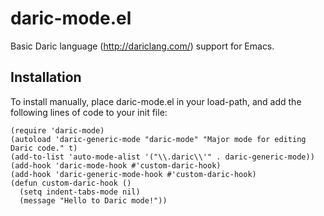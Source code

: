 # daric-mode.el
Basic Daric language (http://dariclang.com/) support for Emacs.

## Installation
To install manually, place daric-mode.el in your load-path, and add the following lines of code to your init file:

```elisp
(require 'daric-mode)
(autoload 'daric-generic-mode "daric-mode" "Major mode for editing Daric code." t)
(add-to-list 'auto-mode-alist '("\\.daric\\'" . daric-generic-mode))
(add-hook 'daric-mode-hook #'custom-daric-hook)
(add-hook 'daric-generic-mode-hook #'custom-daric-hook)
(defun custom-daric-hook ()
  (setq indent-tabs-mode nil)
  (message "Hello to Daric mode!"))
```
